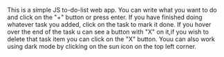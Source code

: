 This is a simple JS to-do-list web app.
You can write what you want to do and click on the "+" button or press enter.
If you have finished doing whatever task you added, click on the task to mark it done.
If you hover over the end of the task u can see a button with "X" on it,if you wish to delete that task item you can click on the "X" button.
Youu can also work using dark mode by clicking on the sun icon on the top left corner.
